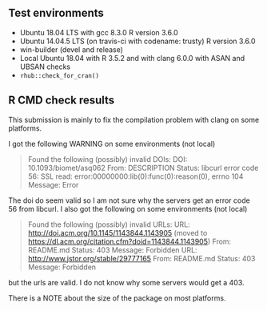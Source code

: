 ## Test environments
* Ubuntu 18.04 LTS with gcc 8.3.0
  R version 3.6.0
* Ubuntu 14.04.5 LTS (on travis-ci with codename: trusty)
  R version 3.6.0
* win-builder (devel and release)
* Local Ubuntu 18.04 with R 3.5.2 and with clang 6.0.0 with ASAN and 
  UBSAN checks
* `rhub::check_for_cran()`
 
## R CMD check results
This submission is mainly to fix the compilation problem with clang on some 
platforms.

I got the following WARNING on some environments (not local)

> Found the following (possibly) invalid DOIs:
>  DOI: 10.1093/biomet/asq062
>    From: DESCRIPTION
>    Status: libcurl error code 56:
>    	SSL read: error:00000000:lib(0):func(0):reason(0), errno 104
>    Message: Error

The doi do seem valid so I am not sure why the servers get an error code 56
from libcurl. I also got the following on some environments (not local)

> Found the following (possibly) invalid URLs:
>   URL: http://doi.acm.org/10.1145/1143844.1143905 (moved to https://dl.acm.org/citation.cfm?doid=1143844.1143905)
>    From: README.md
>    Status: 403
>    Message: Forbidden
>  URL: http://www.jstor.org/stable/29777165
>    From: README.md
>    Status: 403
>    Message: Forbidden

but the urls are valid. I do not know why some servers would get a 403.

There is a NOTE about the size of the package on most platforms.
